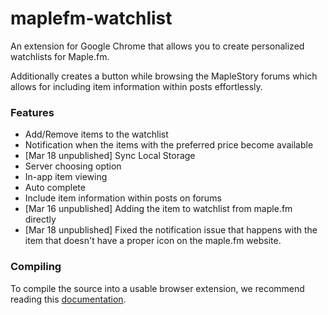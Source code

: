 # maplefm-watchlist
An extension for Google Chrome that allows you to create personalized watchlists for Maple.fm.

Additionally creates a button while browsing the MapleStory forums which allows for including item information within posts effortlessly.

### Features
* Add/Remove items to the watchlist
* Notification when the items with the preferred price become available
* [Mar 18 unpublished] Sync Local Storage
* Server choosing option
* In-app item viewing
* Auto complete
* Include item information within posts on forums
* [Mar 16 unpublished] Adding the item to watchlist from maple.fm directly
* [Mar 18 unpublished] Fixed the notification issue that happens with the item that doesn't have a proper icon on the maple.fm website.

### Compiling

To compile the source into a usable browser extension, we recommend reading this [documentation](https://developer.chrome.com/extensions/packaging).

